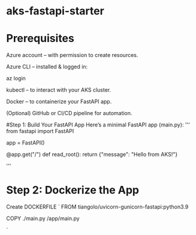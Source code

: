 # aks-fastapi-starter

# Prerequisites
Azure account – with permission to create resources.

Azure CLI – installed & logged in:

az login

kubectl – to interact with your AKS cluster.

Docker – to containerize your FastAPI app.

(Optional) GitHub or CI/CD pipeline for automation.

#Step 1: Build Your FastAPI App
Here’s a minimal FastAPI app (main.py):
'''
from fastapi import FastAPI

app = FastAPI()

@app.get("/")
def read_root():
    return {"message": "Hello from AKS!"}

'''

# Step 2: Dockerize the App
Create DOCKERFILE
`
FROM tiangolo/uvicorn-gunicorn-fastapi:python3.9

COPY ./main.py /app/main.py

`
